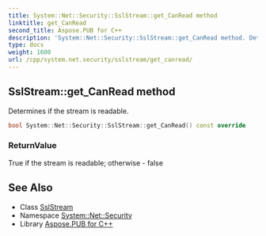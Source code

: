```yaml
---
title: System::Net::Security::SslStream::get_CanRead method
linktitle: get_CanRead
second_title: Aspose.PUB for C++
description: 'System::Net::Security::SslStream::get_CanRead method. Determines if the stream is readable in C++.'
type: docs
weight: 1600
url: /cpp/system.net.security/sslstream/get_canread/
---
```

## SslStream::get_CanRead method


Determines if the stream is readable.

```cpp
bool System::Net::Security::SslStream::get_CanRead() const override
```


### ReturnValue

True if the stream is readable; otherwise - false

## See Also

* Class [SslStream](../)
* Namespace [System::Net::Security](../../)
* Library [Aspose.PUB for C++](../../../)
